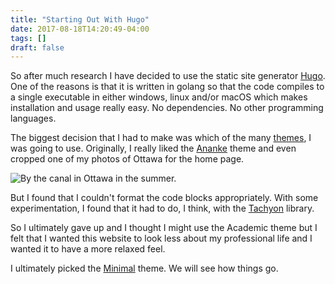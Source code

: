 ```yaml
---
title: "Starting Out With Hugo"
date: 2017-08-18T14:20:49-04:00
tags: []
draft: false
---
```


So after much research I have decided to use the static site generator [Hugo](https://gohugo.io). One of the reasons is that it is written in golang so that the code compiles to a single executable in either windows, linux and/or macOS which makes installation and usage really easy. No dependencies. No other programming languages.

The biggest decision that I had to make was which of the many [themes](https://themes.gohugo.io/), I was going to use. Originally, I really liked the [Ananke](https://themes.gohugo.io/gohugo-theme-ananke/) theme and even cropped one of my photos of Ottawa for the home page.

![By the canal in Ottawa in the summer.](/images/starting-out-with-hugo/ottawa.jpg)

But I found that I couldn't format the code blocks appropriately. With some experimentation, I found that it had to do, I think, with the [Tachyon](http://tachyons.io/docs/themes/skins/) library.

So I ultimately gave up and I thought I might use the Academic theme but I felt that I wanted this website to look less about my professional life and I wanted it to have a more relaxed feel.

I ultimately picked the [Minimal](https://themes.gohugo.io/minimal/) theme. We will see how things go.